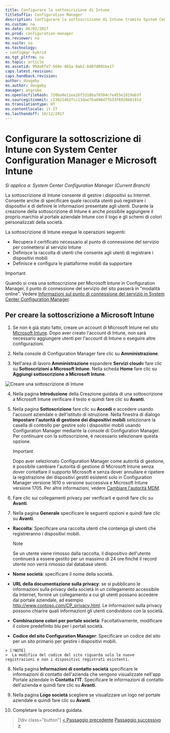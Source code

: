 ```yaml
---
title: Configurare la sottoscrizione di Intune
titleSuffix: Configuration Manager
description: Configurare la sottoscrizione di Intune tramite System Center Configuration Manager.
ms.custom: na
ms.date: 06/02/2017
ms.prod: configuration-manager
ms.reviewer: na
ms.suite: na
ms.technology:
- configmgr-hybrid
ms.tgt_pltfrm: na
ms.topic: article
ms.assetid: 99de8fe7-560e-401a-8ab2-6d87d091be17
caps.latest.revision: 
caps.handback.revision: 
author: dougeby
ms.author: dougeby
manager: angrobe
ms.openlocfilehash: 720ba9e11ea16f5318ba78504cfe455e1019ab3f
ms.sourcegitcommit: c236214b2fcc13dae7bad96d7fb33f692868191d
ms.translationtype: HT
ms.contentlocale: it-IT
ms.lasthandoff: 10/12/2017
---
```

# <a name="configure-your-intune-subscription-with-system-center-configuration-manager-and-microsoft-intune"></a>Configurare la sottoscrizione di Intune con System Center Configuration Manager e Microsoft Intune

*Si applica a: System Center Configuration Manager (Current Branch)*

La sottoscrizione di Intune consente di gestire i dispositivi su Internet. Consente anche di specificare quale raccolta utenti può registrare i dispositivi e di definire le informazioni presentate agli utenti. Durante la creazione della sottoscrizione di Intune è anche possibile aggiungere il proprio marchio al portale aziendale Intune con il logo e gli schemi di colori personalizzati della società.

La sottoscrizione di Intune esegue le operazioni seguenti:

-   Recupera il certificato necessario al punto di connessione del servizio per connettersi al servizio Intune
-   Definisce la raccolta di utenti che consente agli utenti di registrare i dispositivi mobili
-   Definisce e configura le piattaforme mobili da supportare

> [!IMPORTANT]
>  Quando si crea una sottoscrizione per Microsoft Intune in Configuration Manager, il punto di connessione del servizio del sito passerà in "modalità online". Vedere [Informazioni sul punto di connessione del servizio in System Center Configuration Manager](../../core/servers/deploy/configure/about-the-service-connection-point.md).

## <a name="to-create-the-microsoft-intune-subscription"></a>Per creare la sottoscrizione a Microsoft Intune

1.  Se non è già stato fatto, creare un account di Microsoft Intune nel sito [Microsoft Intune](http://go.microsoft.com/fwlink/?LinkID=258216).  Dopo aver creato l'account di Intune, non sarà necessario aggiungere utenti per l'account di Intune o eseguire altre configurazioni.

2.  Nella console di Configuration Manager fare clic su **Amministrazione**.

3.  Nell'area di lavoro **Amministrazione** espandere **Servizi cloud**e fare clic su **Sottoscrizioni a Microsoft Intune**. Nella scheda **Home** fare clic su **Aggiungi sottoscrizione a Microsoft Intune**.

![Creare una sottoscrizione di Intune](../media/mdm-set-intune.png)

4.  Nella pagina **Introduzione** della Creazione guidata di una sottoscrizione a Microsoft Intune verificare il testo e quindi fare clic su **Avanti**.

5.  Nella pagina **Sottoscrizione** fare clic su **Accedi** e accedere usando l'account aziendale o dell'istituto di istruzione. Nella finestra di dialogo **Impostare l'autorità di gestione dei dispositivi mobili** selezionare la casella di controllo per gestire solo i dispositivi mobili usando Configuration Manager mediante la console di Configuration Manager. Per continuare con la sottoscrizione, è necessario selezionare questa opzione.

    > [!IMPORTANT]
    >  Dopo aver selezionato Configuration Manager come autorità di gestione, è possibile cambiare l'autorità di gestione di Microsoft Intune senza dover contattare il supporto Microsoft e senza dover annullare e ripetere la registrazione dei dispositivi gestiti esistenti solo in Configuration Manager versione 1610 o versione successiva e Microsoft Intune versione 1705. Per altre informazioni, vedere [Cambiare l'autorità MDM](/sccm/mdm/deploy-use/change-mdm-authority).

6.  Fare clic sui collegamenti privacy per verificarli e quindi fare clic su **Avanti**.

7.  Nella pagina **Generale** specificare le seguenti opzioni e quindi fare clic su **Avanti**.

  -   **Raccolta**: Specificare una raccolta utenti che contenga gli utenti che registreranno i dispositivi mobili.

      > [!NOTE]
      >  Se un utente viene rimosso dalla raccolta, il dispositivo dell'utente continuerà a essere gestito per un massimo di 24 ore finché il record utente non verrà rimosso dal database utenti.

  -   **Nome società**: specificare il nome della società.

  -   **URL della documentazione sulla privacy**: se si pubblicano le informazioni sulla privacy della società in un collegamento accessibile da Internet, fornire un collegamento a cui gli utenti possano accedere dal portale aziendale, ad esempio http://www.contoso.com/CP_privacy.html. Le informazioni sulla privacy possono chiarire quali informazioni gli utenti condividono con la società.

  -   **Combinazione colori per portale società**: Facoltativamente, modificare il colore predefinito blu per i portali società.

  -   **Codice del sito Configuration Manager**: Specificare un codice del sito per un sito primario per gestire i dispositivi mobili.

    > [!NOTE]
    >  La modifica del codice del sito riguarda solo le nuove registrazioni e non i dispositivi registrati esistenti.

8.  Nella pagina **Informazioni di contatto società** specificare le informazioni di contatto dell'azienda che vengono visualizzate nell'app Portale aziendale in **Contatta l'IT**. Specificare le informazioni di contatto dell'azienda e quindi fare clic su **Avanti**.

9. Nella pagina **Logo società** scegliere se visualizzare un logo nel portale aziendale e quindi fare clic su **Avanti**.

10. Completare la procedura guidata.

> [!div class="button"]
[< Passaggio precedente](confirm-dns.md)  [Passaggio successivo >](terms-and-conditions.md)
